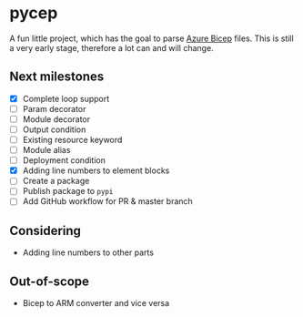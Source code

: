 # pycep

A fun little project, which has the goal to parse
[Azure Bicep](https://github.com/Azure/bicep) files.
This is still a very early stage, therefore a lot can and will change.

## Next milestones
- [x] Complete loop support
- [ ] Param decorator
- [ ] Module decorator
- [ ] Output condition
- [ ] Existing resource keyword
- [ ] Module alias
- [ ] Deployment condition
- [x] Adding line numbers to element blocks
- [ ] Create a package
- [ ] Publish package to `pypi`
- [ ] Add GitHub workflow for PR & master branch

## Considering
- Adding line numbers to other parts

## Out-of-scope
- Bicep to ARM converter and vice versa
